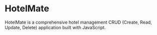 # HotelMate
HotelMate is a comprehensive hotel management CRUD (Create, Read, Update, Delete) application built with JavaScript.
